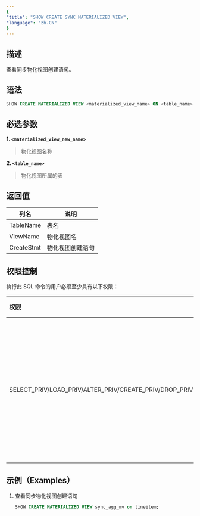 ```yaml
---
{
"title": "SHOW CREATE SYNC MATERIALIZED VIEW",
"language": "zh-CN"
}
---
```


## 描述

查看同步物化视图创建语句。

## 语法

```sql
SHOW CREATE MATERIALIZED VIEW <materialized_view_name> ON <table_name>
```

## 必选参数

**1. `<materialized_view_new_name>`**

> 物化视图名称

**2. `<table_name>`**

> 物化视图所属的表

## 返回值

| 列名 | 说明   |
| -- |------|
| TableName | 表名   |
| ViewName | 物化视图名 |
| CreateStmt | 物化视图创建语句 |

## 权限控制

执行此 SQL 命令的用户必须至少具有以下权限：

| 权限 | 对象  | 说明                        |
| :---------------- | :------------- |:--------------------------|
| SELECT_PRIV/LOAD_PRIV/ALTER_PRIV/CREATE_PRIV/DROP_PRIV         | 表     | 需要拥有当前物化视图所属表的权限          |

## 示例（Examples）

1. 查看同步物化视图创建语句

    ```sql
    SHOW CREATE MATERIALIZED VIEW sync_agg_mv on lineitem;
    ```